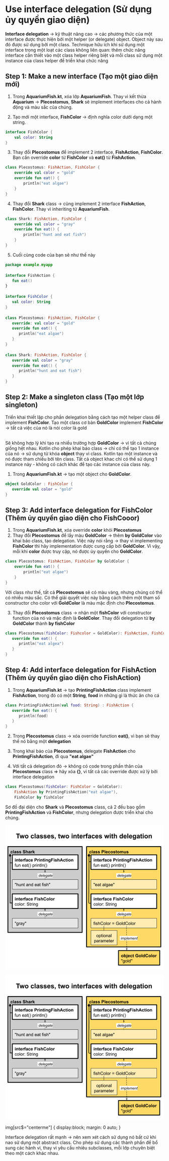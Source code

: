 # Use interface delegation (Sử dụng ủy quyền giao diện)

**Interface delegation** -> kỹ thuật nâng cao -> các phương thức của một interface được thực hiện bởi một helper (or delegate) object. Object này sau đó được sử dụng bởi một class. Technique hữu ích khi sử dụng một interface trong một loạt các class không liên quan: thêm chức năng interface cần thiết vào một class helper riêng biệt và mỗi class sử dụng một instance của class helper để triển khai chức năng

## Step 1: Make a new interface (Tạo một giao diện mới)

1. Trong **AquariumFish.kt**, xóa lớp **AquariumFish**. Thay vì kết thừa **Aquarium** -> **Plecostomus**, **Shark** sẽ implement interfaces cho cả hành động và màu sắc của chúng.

2. Tạo mới một interface, **FishColor** -> định nghĩa color dưới dạng một string.

```kotlin
interface FishColor {
    val color: String
}
```

3. Thay đổi **Plecostomus** để implement 2 interface, **FishAction**, **FishColor**. Bạn cần override **color** từ **FishColor** và **eat()** từ **FishAction**.

```kotlin
class Plecostomus: FishAction, FishColor {
    override val color = "gold"
    override fun eat() {
        println("eat algae")
    }
}
```

4. Thay đổi **Shark** class -> cũng implement 2 interface **FishAction**, **FishColor**. Thay vì inheriting từ **AquariumFish**.

```kotlin
class Shark: FishAction, FishColor {
    override val color = "gray"
    override fun eat() {
        println("hunt and eat fish")
    }
}
```

5. Cuối cùng code của bạn sẽ như thế này


```kotlin
package example.myapp

interface FishAction {
   fun eat()
}

interface FishColor {
   val color: String
}

class Plecostomus: FishAction, FishColor {
   override: val color = "gold"
   override fun eat() {
      println("eat algae")
   }
}

class Shark: FishAction, FishColor {
   override val color = "gray"
   override fun eat() {
      println("hunt and eat fish")
   }
}
```

## Step 2: Make a singleton class (Tạo một lớp singleton)

Triển khai thiết lập cho phần delegation bằng cách tạo một helper class để implement **FishColor**. 
Tạo một class cơ bản **GoldColor** implement **FishColor** -> tất cả việc của nó là nói color là gold<br/><br/>

Sẽ không hợp lý khi tạo ra nhiều trường hợp **GoldColor** -> vì tất cả chúng giống hệt nhau. Kotlin cho phép khai báo class -> chỉ có thể tạo 1 instance của nó -> sử dụng từ khóa **object** thay vì class. Kotlin tạo một instance và nó được tham chiếu bởi tên class. Tất cả  object khac chỉ có thể sử dụng 1 instance này - không có cách khác để tạo các instance của class này. 

1. Trong **AquariumFish.kt** -> tạo một object cho **GoldColor**.

```kotlin
object GoldColor : FishColor {
   override val color = "gold"
}
```

## Step 3: Add interface delegation for FishColor (Thêm ủy quyền giao diện cho FishCooor)

1. Trong **AquariumFish.kt**, xóa override **color** khỏi **Plecostomus**
2. Thay đổi **Plecostomus** để lấy màu **GoldColor** -> thêm **by GoldColor** vào khai báo class, tạo delegation. Việc này nói rằng -> thay vì implementing **FishColor** thì hãy implementation được cung cấp bởi **GoldColor**. Vì vậy, mỗi khi **color** được truy cập, nó được ủy quyền cho **GoldColor**.

```kotlin
class Plecostomus: FishAction, FishColor by GoldColor {
    override fun eat() {
        println("eat algae")
    }
}
```

Với class như thế, tất cả **Plecostomus** sẽ có màu vàng, nhưng chúng có thể có nhiều màu sắc. Có thể giải quyết việc này bằng cách thêm một tham số constructor cho color với **GoldColor** là màu mặc định cho **Plecostomus**.

3. Thay đổi **Plecostomus** class -> nhận một **fishColor** với constructor function của nó và mặc định là **GoldColor**. Thay đổi delegation từ **by GoldColor** thành **by fishColor**

```kotlin
class Plecostomus(fishColor: Fishcolor = GoldColor): FishAction, FishColor by fishColor {
   override fun eat() {
      println("eat algea")
   }
}
```

## Step 4: Add interface delegation for FishAction (Thêm ủy quyền giao diện cho FishAction)

1. Trong **AquariumFish.kt** -> tạo **PrintingFishAction** class implement **FishAction**, trong đó có một **String**, **food** in những gì là thức ăn cho cá 

```kotlin
class PrintingFishAction(val food: String) : FishAction {
   override fun eat() {
      println(food)
   }
}
```

2. Trong **Plecostomus** class -> xóa override function **eat()**, vì bạn sẽ thay thế nó bằng một **delegation**

3. Trong khai báo của **Plecostomus**, delegate **FishAction** cho **PrintingFishAction**, đi qua **"eat algae"**

4. Với tất cả delegation đó -> không có code trong phần thân của **Plecostomus** class => hãy xóa **{}**, vì tất cả các override được xử lý bởi interface delegation

```kotlin
class Plecostomus(fishColor: FishColor = GoldColor):
    FishAction by PrintingFishAction("eat algae"),
    FishColor by fishColor
```

Sơ đồ đại diện cho **Shark** và **Plecostomus** class, cả 2 đều bao gồm **PrintingFishAction** và **FishColor**, nhưng delegation được triển khai cho chúng.

<p style="text-align:center">
   <img src="https://github.com/KLD-VN/Learn-Kotlin/blob/main/3_object_oriented_programming/Gallery/4/two_classes_two_interfaces_with_delegation.png" />
</p>

![two_classes_two_interfaces_with_delegation](https://github.com/KLD-VN/Learn-Kotlin/blob/main/3_object_oriented_programming/Gallery/4/two_classes_two_interfaces_with_delegation.png?style=centerme)

img[src$="centerme"] {
  display:block;
  margin: 0 auto;
}

Interface delegation rất mạnh -> nên xem xét cách sử dụng nó bất cứ khi nao sử dụng một abstract class. Cho phép sử dụng các thành phần để bổ sung các hành vi, thay vì yêu cầu nhiêu subclasses, mỗi lớp chuyên biệt theo một cách khác nhau.